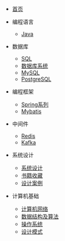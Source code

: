 * [首页](/)
* 编程语言
  
  * [Java](编程语言/Java/)
* 数据库
  * [SQL](数据库/SQL/)
  * [数据库系统](数据库/数据库原理/)
  * [MySQL](数据库/MySQL/)
  * [PostgreSQL](数据库/PgSQL/)
  
* 编程框架
  * [Spring系列](编程框架/Spring系列/)
  * [Mybatis](编程框架/Mybatis/)

* 中间件
  * [Redis](中间件/Redis/)
  * [Kafka](中间件/Kafka/)

* 系统设计
  * [系统设计](系统架构/) 
  * [书籍收藏](系统架构/课程书籍/)  
  * [设计案例](系统架构/系统设计案例/)  
  
* 计算机基础
  * [计算机网络](计算机基础/计算机网络/)
  * [数据结构及算法](计算机基础/数据结构及算法/)
  * [操作系统](计算机基础/操作系统/)
  * [设计模式](计算机基础/设计模式/)
